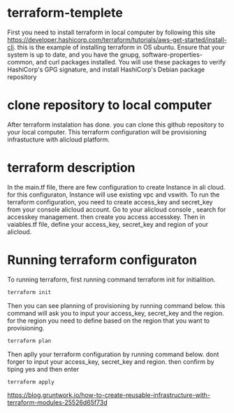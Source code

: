 # terraform-templete

First you need to install terraform in local computer by following this site https://developer.hashicorp.com/terraform/tutorials/aws-get-started/install-cli. this is the example of installing terraform in OS ubuntu.
Ensure that your system is up to date, and you have the gnupg, software-properties-common, and curl packages installed. You will use these packages to verify HashiCorp's GPG signature, and install HashiCorp's Debian package repository

# clone repository to local computer

After terraform instalation has done. you can clone this github repository to your local computer. This terraform configuration will be provisioning infrastucture with alicloud platform.

# terraform description

In the main.tf file, there are few configuration to create Instance in ali cloud. for this configuraton, Instance will use existing vpc and vswith. To run the terraform configuration, you need to create access_key and secret_key from your console alicloud account. Go to your alicloud console , search for accesskey management. then create you access accesskey. Then in vaiables.tf file, define your access_key, secret_key and region of your alicloud.

# Running terraform configuraton

To running terraform, first running command terraform init for initialition.

```bash
terraform init
```

Then you can see planning of provisioning by running command below. this command will ask you to input your access_key, secret_key and the region. for the region you need to define based on the region that you want to provisioning.

```bash
terraform plan
```

Then aplly your terraform configuration by running command below. dont forger to input your access_key, secret_key and region. then confirm by tiping yes and then enter

```bash
terraform apply
```

https://blog.gruntwork.io/how-to-create-reusable-infrastructure-with-terraform-modules-25526d65f73d
